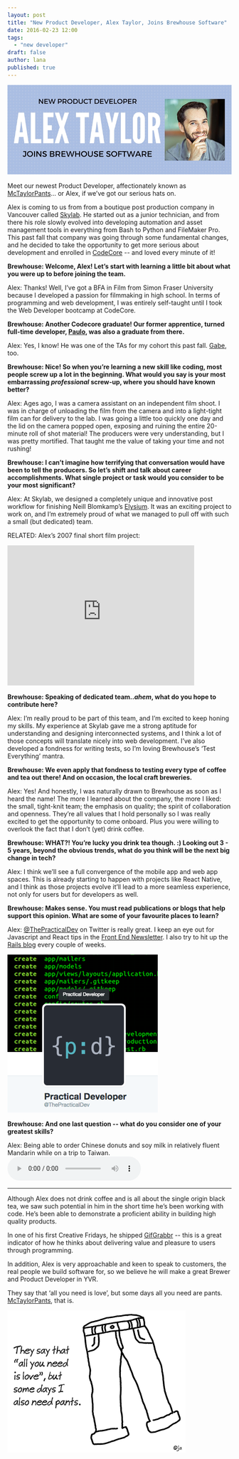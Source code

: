 ```yaml
---
layout: post
title: "New Product Developer, Alex Taylor, Joins Brewhouse Software"
date: 2016-02-23 12:00
tags:
  - "new developer"
draft: false
author: lana
published: true
---
```


![Alex Taylor](/images/posts/2016/alex_banner.jpg)

Meet our newest Product Developer, affectionately known as [McTaylorPants](http://twitter.com/mctaylorpants)… or Alex, if we’ve got our serious hats on.

Alex is coming to us from from a boutique post production company in Vancouver called [Skylab](http://skylabhq.com/#featured). He started out as a junior technician, and from there his role slowly evolved into developing automation and asset management tools in everything from Bash to Python and FileMaker Pro. This past fall that company was going through some fundamental changes, and he decided to take the opportunity to get more serious about development and enrolled in [CodeCore](https://codecore.ca/) -- and loved every minute of it!

<!-- break -->

__Brewhouse: Welcome, Alex! Let’s start with learning a little bit about what you were up to before joining the team.__

Alex: Thanks! Well, I’ve got a BFA in Film from Simon Fraser University because I developed a passion for filmmaking in high school. In terms of programming and web development, I was entirely self-taught until I took the Web Developer bootcamp at CodeCore.

__Brewhouse: Another Codecore graduate! Our former apprentice, turned full-time developer, [Paulo](http://brewhouse.io/2015/08/05/the-apprentice.html), was also a graduate from there.__

Alex: Yes, I know! He was one of the TAs for my cohort this past fall. [Gabe](https://twitter.com/gabescholz), too.

__Brewhouse: Nice! So when you’re learning a new skill like coding, most people screw up a lot in the beginning. What would you say is your most embarrassing _professional_ screw-up, where you should have known better?__

Alex: Ages ago, I was a camera assistant on an independent film shoot. I was in charge of unloading the film from the camera and into a light-tight film can for delivery to the lab. I was going a little too quickly one day and the lid on the camera popped open, exposing and ruining the entire 20-minute roll of shot material! The producers were very understanding, but I was pretty mortified. That taught me the value of taking your time and not rushing!

__Brewhouse: I can’t imagine how terrifying that conversation would have been to tell the producers. So let’s shift and talk about career accomplishments. What single project or task would you consider to be your most significant?__

Alex: At Skylab, we designed a completely unique and innovative post workflow for finishing Neill Blomkamp’s [Elysium](https://en.wikipedia.org/wiki/Elysium_(film)). It was an exciting project to work on, and I’m extremely proud of what we managed to pull off with such a small (but dedicated) team.


RELATED: Alex’s 2007 final short film project:
<iframe width="420" height="315" src="https://www.youtube.com/embed/NdRb80DxZ-c" frameborder="0" allowfullscreen></iframe>

__Brewhouse: Speaking of dedicated team.._ahem_, what do you hope to contribute here?__

Alex: I’m really proud to be part of this team, and I’m excited to keep honing my skills. My experience at Skylab gave me a strong aptitude for understanding and designing interconnected systems, and I think a lot of those concepts will translate nicely into web development. I’ve also developed a fondness for writing tests, so I’m loving Brewhouse’s ‘Test Everything’ mantra.

__Brewhouse: We even apply that fondness to testing every type of coffee and tea out there! And on occasion, the local craft breweries.__

Alex: Yes! And honestly, I was naturally drawn to Brewhouse as soon as I heard the name! The more I learned about the company, the more I liked: the small, tight-knit team; the emphasis on quality; the spirit of collaboration and openness. They’re all values that I hold personally so I was really excited to get the opportunity to come onboard. Plus you were willing to overlook the fact that I don’t (yet) drink coffee.

__Brewhouse: WHAT?! You’re lucky you drink tea though. :)
Looking out 3 - 5 years, beyond the obvious trends, what do you think will be the next big change in tech?__

Alex: I think we’ll see a full convergence of the mobile app and web app spaces. This is already starting to happen with projects like React Native, and I think as those projects evolve it’ll lead to a more seamless experience, not only for users but for developers as well.

__Brewhouse: Makes sense. You must read publications or blogs that help support this opinion. What are some of your favourite places to learn?__

Alex: [@ThePracticalDev](https://twitter.com/ThePracticalDev) on Twitter is really great. I keep an eye out for Javascript and React tips in the [Front End Newsletter](http://frontendnewsletter.com/). I also try to hit up the [Rails blog](http://weblog.rubyonrails.org/) every couple of weeks.


![Practical Dev](/images/posts/2016/practical_developer.png)

__Brewhouse: And one last question -- what do you consider one of your greatest skills?__

Alex: Being able to order Chinese donuts and soy milk in relatively fluent Mandarin while on a trip to Taiwan.
<audio controls>
  <source src="http://podcasts-1.feedpress.co/13375/donuts%20and%20soy%20milk.mp3" type="audio/mp3">
  </source>
</audio>

---

Although Alex does not drink coffee and is all about the single origin black tea, we saw such potential in him in the short time he’s been working with code. He’s been able to demonstrate a proficient ability in building high quality products.

In one of his first Creative Fridays, he shipped [GifGrabbr](https://gif-grabbr.herokuapp.com/) -- this is a great indicator of how he thinks about delivering value and pleasure to users through programming.

In addition, Alex is very approachable and keen to speak to customers, the real people we build software for, so we believe he will make a great Brewer and Product Developer in YVR.

They say that ‘all you need is love’, but some days all you need are pants. [McTaylorPants](http://twitter.com/mctaylorpants), that is.

![Pants](/images/posts/2016/pants.png)
